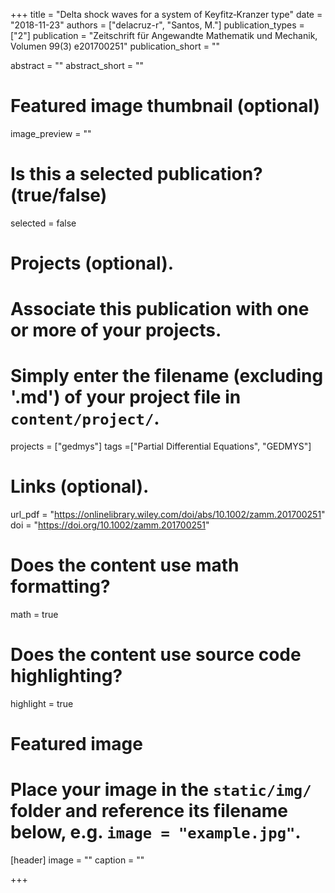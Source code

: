 +++
title = "Delta shock waves for a system of Keyfitz‐Kranzer type"
date = "2018-11-23"
authors = ["delacruz-r", "Santos, M."]
publication_types = ["2"]
publication = "Zeitschrift für Angewandte Mathematik und Mechanik, Volumen 99(3) e201700251"
publication_short = ""

abstract = ""
abstract_short = ""

# Featured image thumbnail (optional)
image_preview = ""

# Is this a selected publication? (true/false)
selected = false

# Projects (optional).
#   Associate this publication with one or more of your projects.
#   Simply enter the filename (excluding '.md') of your project file in `content/project/`.
projects = ["gedmys"]
tags =["Partial Differential Equations", "GEDMYS"]

# Links (optional).
url_pdf = "https://onlinelibrary.wiley.com/doi/abs/10.1002/zamm.201700251"
doi = "https://doi.org/10.1002/zamm.201700251"

# Does the content use math formatting?
math = true

# Does the content use source code highlighting?
highlight = true

# Featured image
# Place your image in the `static/img/` folder and reference its filename below, e.g. `image = "example.jpg"`.
[header]
image = ""
caption = ""

+++
